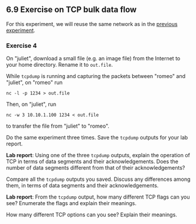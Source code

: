 ## 6.9 Exercise on TCP bulk data flow

For this experiment, we will reuse the same network as in the [previous experiment](el5373-lab6-67.md).

### Exercise 4

On "juliet", download a small file (e.g. an image file) from the Internet to your home directory. Rename it to `out.file`.

While `tcpdump` is running and capturing the packets between "romeo" and "juliet", on "romeo" run

```
nc -l -p 1234 > out.file
```

Then, on "juliet", run

```
nc -w 3 10.10.1.100 1234 < out.file
```

to transfer the file from "juliet" to "romeo".

Do the same experiment three times. Save the `tcpdump` outputs for your lab report.

**Lab report**: Using one of the three `tcpdump` outputs, explain the operation of TCP in terms of data segments and their acknowledgements. Does the number of data segments different from that of their acknowledgements?

Compare all the `tcpdump` outputs you saved. Discuss any differences among them, in terms of data segments and their acknowledgements.

**Lab report**: From the `tcpdump` output, how many different TCP flags can you see? Enumerate the flags and explain their meanings.

How many different TCP options can you see? Explain their meanings.
